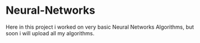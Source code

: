 # Neural-Networks
Here in this project i worked on very basic Neural Networks Algorithms, but soon i will upload all my algorithms.

